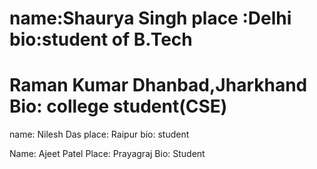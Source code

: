 
name:Shaurya Singh
place :Delhi
bio:student of B.Tech
=======

Raman Kumar
Dhanbad,Jharkhand
Bio: college student(CSE)
=======
name: Nilesh Das
place: Raipur 
bio: student


Name: Ajeet Patel 
Place: Prayagraj 
Bio: Student 
